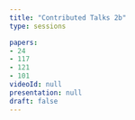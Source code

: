 ```yaml
---
title: "Contributed Talks 2b"
type: sessions

papers:
- 24
- 117
- 121
- 101
videoId: null
presentation: null
draft: false
---
```

